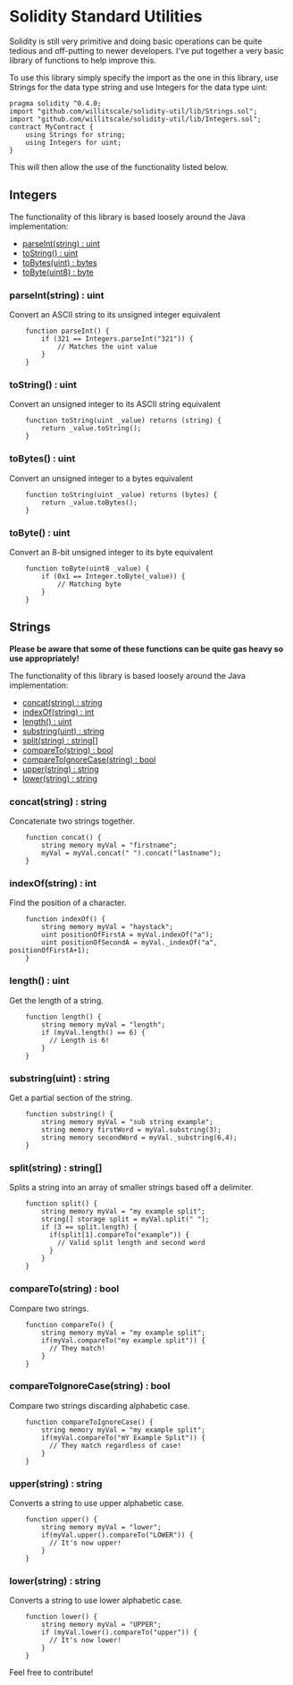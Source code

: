 # Solidity Standard Utilities

Solidity is still very primitive and doing basic operations can be quite tedious and off-putting to newer developers. I've put together a very basic library of functions to help improve this. 

To use this library simply specify the import as the one in this library, use Strings for the data type string and use Integers for the data type uint:
```
pragma solidity ^0.4.0;
import "github.com/willitscale/solidity-util/lib/Strings.sol";
import "github.com/willitscale/solidity-util/lib/Integers.sol";
contract MyContract {
    using Strings for string;
    using Integers for uint;
}
```
This will then allow the use of the functionality listed below.

## Integers

The functionality of this library is based loosely around the Java implementation:
- [parseInt\(string\) : uint](#parseintstring--uint)
- [toString\(\) : uint](#tostring--uint)
- [toBytes\(uint\) : bytes](#tobytesuint--bytes)
- [toByte\(uint8\) : byte](#tobyteuint8--byte)

### parseInt(string) : uint 

Convert an ASCII string to its unsigned integer equivalent

```
    function parseInt() {
        if (321 == Integers.parseInt("321")) {
            // Matches the uint value
        }
    }
```

### toString() : uint 

Convert an unsigned integer to its ASCII string equivalent

```    
    function toString(uint _value) returns (string) {
        return _value.toString();
    }
```

### toBytes() : uint 

Convert an unsigned integer to a bytes equivalent

```    
    function toString(uint _value) returns (bytes) {
        return _value.toBytes();
    }
```

### toByte() : uint 

Convert an 8-bit unsigned integer to its byte equivalent

```    
    function toByte(uint8 _value) {
        if (0x1 == Integer.toByte(_value)) {
            // Matching byte
        }
    }
```

## Strings

**Please be aware that some of these functions can be quite gas heavy so use appropriately!**

The functionality of this library is based loosely around the Java implementation:
- [concat\(string\) : string](#concatstring--string)
- [indexOf\(string\) : int](#indexofstring--int)
- [length\(\) : uint](#length--uint)
- [substring\(uint\) : string](#substringuint--string)
- [split\(string\) : string\[\]](#splitstring--string)
- [compareTo\(string\) : bool](#comparetostring--bool)
- [compareToIgnoreCase\(string\) : bool](#comparetoignorecasestring--bool)
- [upper\(string\) : string](#upperstring--string)
- [lower\(string\) : string](#lowerstring--string)


### concat(string) : string 

Concatenate two strings together.

```
    function concat() {
        string memory myVal = "firstname";
        myVal = myVal.concat(" ").concat("lastname");
    }
```

### indexOf(string) : int

Find the position of a character.

```
    function indexOf() {
        string memory myVal = "haystack";
        uint positionOfFirstA = myVal.indexOf("a");
        uint positionOfSecondA = myVal._indexOf("a", positionOfFirstA+1);
    }
```

### length() : uint

Get the length of a string.

```
    function length() {
        string memory myVal = "length";
        if (myVal.length() == 6) {
          // Length is 6!
        }
    }
```

### substring(uint) : string

Get a partial section of the string.

```
    function substring() {
        string memory myVal = "sub string example";
        string memory firstWord = myVal.substring(3);
        string memory secondWord = myVal._substring(6,4);
    }
```

### split(string) : string[]

Splits a string into an array of smaller strings based off a delimiter.

```
    function split() {
        string memory myVal = "my example split";
        string[] storage split = myVal.split(" ");
        if (3 == split.length) {
          if(split[1].compareTo("example")) {
            // Valid split length and second word
          }
        }
    }
```

### compareTo(string) : bool

Compare two strings.

```
    function compareTo() {
        string memory myVal = "my example split";
        if(myVal.compareTo("my example split")) {
          // They match!
        }
    }
```

### compareToIgnoreCase(string) : bool

Compare two strings discarding alphabetic case.

```
    function compareToIgnoreCase() {
        string memory myVal = "my example split";
        if(myVal.compareTo("mY Example Split")) {
          // They match regardless of case!
        }
    }
```

### upper(string) : string

Converts a string to use upper alphabetic case.

```
    function upper() {
        string memory myVal = "lower";
        if(myVal.upper().compareTo("LOWER")) {
          // It's now upper!
        }
    }
```

### lower(string) : string


Converts a string to use lower alphabetic case.

```
    function lower() {
        string memory myVal = "UPPER";
        if (myVal.lower().compareTo("upper")) {
          // It's now lower!
        }
    }
```

Feel free to contribute!
